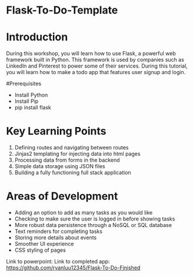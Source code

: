 # Flask-To-Do-Template

# Introduction
During this workshop, you will learn how to use Flask, a powerful web framework built in Python. This framework is used by companies such as LinkedIn and Pinterest to power some of their services. During this tutorial, you will learn how to make a todo app that features user signup and login.

#Prerequisites
- Install Python
- Install Pip
- pip install flask

# Key Learning Points
1. Defining routes and navigating between routes
2. Jinjas2 templating for injecting data into html pages
3. Processing data from forms in the backend
4. Simple data storage using JSON files
5. Building a fully functioning full stack application

# Areas of Development
- Adding an option to add as many tasks as you would like
- Checking to make sure the user is logged in before showing tasks
- More robust data persistence through a NoSQL or SQL database
- Text reminders for completing tasks
- Storing more details about events
- Smoother UI experience
- CSS styling of pages

Link to powerpoint: 
Link to completed app: https://github.com/ryanluu12345/Flask-To-Do-Finished
